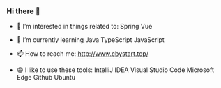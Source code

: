 ### Hi there 👋

<!-- 
**chen520-yu/chen520-yu** is a ✨ _special_ ✨ repository because its `README.md` (this file) appears on your GitHub profile. -->

<!-- Here are some ideas to get you started: -->

<!-- - 🔭 I’m currently working on  -->

    
<!-- - 👯 I’m looking to collaborate on ... -->
- 🎉 I’m interested in things related to:
  Spring Vue 
<!-- - ⚡ Fun fact: ... -->
<!-- - 💬 Ask me about ... -->

- 🌱 I’m currently learning 
    Java TypeScript JavaScript 

- 📫 How to reach me: 
  http://www.cbystart.top/
  
- 😄  I like to use these tools:
  IntelliJ IDEA Visual Studio Code Microsoft Edge Github Ubuntu



